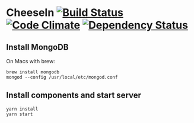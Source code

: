# CheeseIn [![Build Status](https://travis-ci.org/cheesein/cheesein.svg?branch=master)](https://travis-ci.org/cheesein/cheesein) [![Code Climate](https://codeclimate.com/github/cheesein/cheesein/badges/gpa.svg)](https://codeclimate.com/github/cheesein/cheesein) [![Dependency Status](https://gemnasium.com/badges/github.com/cheesein/cheesein.svg)](https://gemnasium.com/github.com/cheesein/cheesein)

## Install MongoDB

On Macs with brew:
```
brew install mongodb
mongod --config /usr/local/etc/mongod.conf
```

## Install components and start server

```
yarn install
yarn start
```
